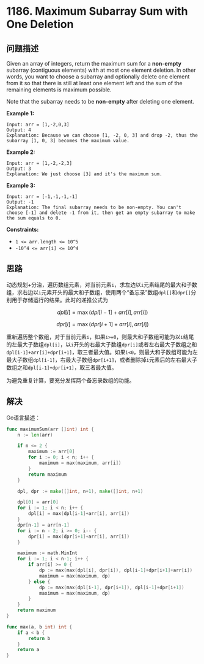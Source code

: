 # 1186. Maximum Subarray Sum with One Deletion

## 问题描述

Given an array of integers, return the maximum sum for a **non-empty** subarray (contiguous elements) with at most one element deletion. In other words, you want to choose a subarray and optionally delete one element from it so that there is still at least one element left and the sum of the remaining elements is maximum possible.

Note that the subarray needs to be **non-empty** after deleting one element.

**Example 1:**

```
Input: arr = [1,-2,0,3]
Output: 4
Explanation: Because we can choose [1, -2, 0, 3] and drop -2, thus the subarray [1, 0, 3] becomes the maximum value.
```

**Example 2:**

```
Input: arr = [1,-2,-2,3]
Output: 3
Explanation: We just choose [3] and it's the maximum sum.
```

**Example 3:**

```
Input: arr = [-1,-1,-1,-1]
Output: -1
Explanation: The final subarray needs to be non-empty. You can't choose [-1] and delete -1 from it, then get an empty subarray to make the sum equals to 0.
```

**Constraints:**

- `1 <= arr.length <= 10^5`
- `-10^4 <= arr[i] <= 10^4`

## 思路

动态规划+分治，遍历数组元素，对当前元素`i`，求左边以`i`元素结尾的最大和子数组，求右边以`i`元素开头的最大和子数组，使用两个“备忘录”数组`dpl[]`和`dpr[]`分别用于存储运行的结果。此时的递推公式为

$$
dpl[i] = \max(dpl[i-1]+arr[i], arr[i])
$$

$$
dpr[i] = \max(dpr[i+1]+arr[i], arr[i])
$$

重新遍历整个数组，对于当前元素`i`，如果`i>=0`，则最大和子数组可能为以`i`结尾的左最大子数组`dpl[i]`，以`i`开头的右最大子数组`dpr[i]`或者左右最大子数组之和`dpl[i-1]+arr[i]+dpr[i+1]`，取三者最大值。如果`i<0`，则最大和子数组可能为左最大子数组`dpl[i-1]`，右最大子数组`dpr[i+1]`，或者删除掉`i`元素后的左右最大子数组之和`dpl[i-1]+dpr[i+1]`，取三者最大值。

为避免重复计算，要充分发挥两个备忘录数组的功能。

## 解决

Go语言描述：

```go
func maximumSum(arr []int) int {
    n := len(arr)

    if n <= 2 {
        maximum := arr[0]
        for i := 0; i < n; i++ {
            maximum = max(maximum, arr[i])
        }
        return maximum
    }

    dpl, dpr := make([]int, n+1), make([]int, n+1)

    dpl[0] = arr[0]
    for i := 1; i < n; i++ {
        dpl[i] = max(dpl[i-1]+arr[i], arr[i])
    }
    dpr[n-1] = arr[n-1]
    for i := n - 2; i >= 0; i-- {
        dpr[i] = max(dpr[i+1]+arr[i], arr[i])
    }

    maximum := math.MinInt
    for i := 1; i < n-1; i++ {
        if arr[i] >= 0 {
            dp := max(max(dpl[i], dpr[i]), dpl[i-1]+dpr[i+1]+arr[i])
            maximum = max(maximum, dp)
        } else {
            dp := max(max(dpl[i-1], dpr[i+1]), dpl[i-1]+dpr[i+1])
            maximum = max(maximum, dp)
        }
    }
    return maximum
}

func max(a, b int) int {
    if a < b {
        return b
    }
    return a
}
```

